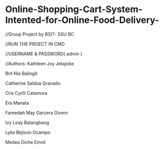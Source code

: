 # Online-Shopping-Cart-System-Intented-for-Online-Food-Delivery-
//Group Project by BSIT- SSU BC

//RUN THE PROECT IN CMD 

//USERNAME & PASSWORD( admin ) 

//Authors: 
Kathleen Joy Jetajobe

Brit Nie Balingit

Catherine Saldua Granado

Cris Cyrill Catamora 

Era Manata

Fareedah May Garcera Givero

Ivy Liray Balangbang

Lyka Bejison Ocampo

Medea Diche Emnil
